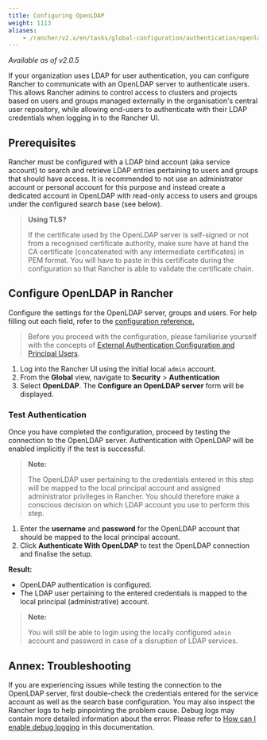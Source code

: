 ```yaml
---
title: Configuring OpenLDAP
weight: 1113
aliases:
    - /rancher/v2.x/en/tasks/global-configuration/authentication/openldap/
---
```


_Available as of v2.0.5_

If your organization uses LDAP for user authentication, you can configure Rancher to communicate with an OpenLDAP server to authenticate users. This allows Rancher admins to control access to clusters and projects based on users and groups managed externally in the organisation's central user repository, while allowing end-users to authenticate with their LDAP credentials when logging in to the Rancher UI. 

## Prerequisites

Rancher must be configured with a LDAP bind account (aka service account) to search and retrieve LDAP entries pertaining to users and groups that should have access. It is recommended to not use an administrator account or personal account for this purpose and instead create a dedicated account in OpenLDAP with read-only access to users and groups under the configured search base (see below).

> **Using TLS?**
>
> If the certificate used by the OpenLDAP server is self-signed or not from a recognised certificate authority, make sure have at hand the CA certificate (concatenated with any intermediate certificates) in PEM format. You will have to paste in this certificate during the configuration so that Rancher is able to validate the certificate chain.

## Configure OpenLDAP in Rancher

Configure the settings for the OpenLDAP server, groups and users. For help filling out each field, refer to the [configuration reference.](../openldap-config)

> Before you proceed with the configuration, please familiarise yourself with the concepts of [External Authentication Configuration and Principal Users]({{<baseurl>}}/rancher/v2.x/en/admin-settings/authentication/#external-authentication-configuration-and-principal-users).

1. Log into the Rancher UI using the initial local `admin` account.
2. From the **Global** view, navigate to **Security** > **Authentication**
3. Select **OpenLDAP**. The **Configure an OpenLDAP server** form will be displayed.

### Test Authentication

Once you have completed the configuration, proceed by testing  the connection to the OpenLDAP server. Authentication with OpenLDAP will be enabled implicitly if the test is successful.

> **Note:**
>
> The OpenLDAP user pertaining to the credentials entered in this step will be mapped to the local principal account and assigned administrator privileges in Rancher. You should therefore make a conscious decision on which LDAP account you use to perform this step.

1. Enter the **username** and **password** for the OpenLDAP account that should be mapped to the local principal account.
2. Click **Authenticate With OpenLDAP** to test the OpenLDAP connection and finalise the setup.

**Result:**

- OpenLDAP authentication is configured.
- The LDAP user pertaining to the entered credentials is mapped to the local principal (administrative) account.

> **Note:**
>
> You will still be able to login using the locally configured `admin` account and password in case of a disruption of LDAP services.

## Annex: Troubleshooting

If you are experiencing issues while testing the connection to the OpenLDAP server, first double-check the credentials entered for the service account as well as the search base configuration. You may also inspect the Rancher logs to help pinpointing the problem cause. Debug logs may contain more detailed information about the error. Please refer to [How can I enable debug logging]({{<baseurl>}}/rancher/v2.x/en/faq/technical/#how-can-i-enable-debug-logging) in this documentation.
